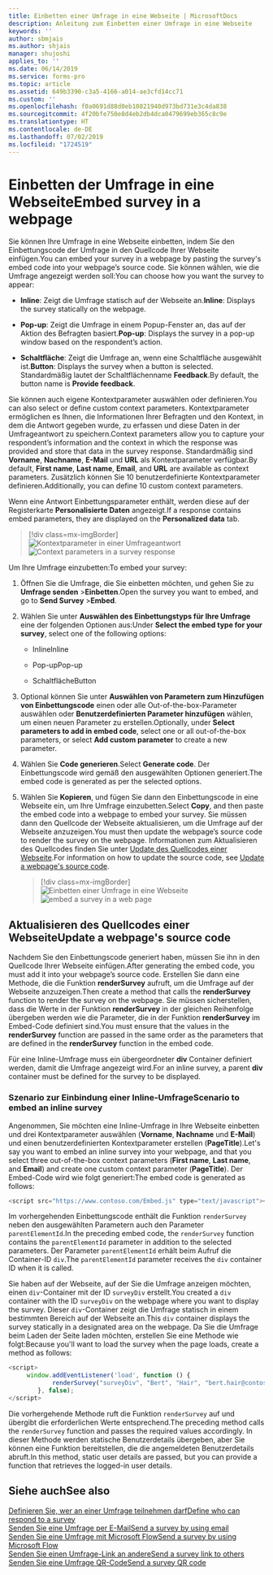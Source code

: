 ```yaml
---
title: Einbetten einer Umfrage in eine Webseite | MicrosoftDocs
description: Anleitung zum Einbetten einer Umfrage in eine Webseite
keywords: ''
author: sbmjais
ms.author: shjais
manager: shujoshi
applies_to: ''
ms.date: 06/14/2019
ms.service: forms-pro
ms.topic: article
ms.assetid: 649b3390-c3a5-4166-a014-ae3cfd14cc71
ms.custom: ''
ms.openlocfilehash: f0a0691d88d0eb10821940d973bd731e3c4da838
ms.sourcegitcommit: 4f20bfe750e8d4eb2db4dca0479699eb365c8c9e
ms.translationtype: HT
ms.contentlocale: de-DE
ms.lasthandoff: 07/02/2019
ms.locfileid: "1724519"
---
```

# <a name="embed-survey-in-a-webpage"></a><span data-ttu-id="32a1c-103">Einbetten der Umfrage in eine Webseite</span><span class="sxs-lookup"><span data-stu-id="32a1c-103">Embed survey in a webpage</span></span>



<span data-ttu-id="32a1c-104">Sie können Ihre Umfrage in eine Webseite einbetten, indem Sie den Einbettungscode der Umfrage in den Quellcode Ihrer Webseite einfügen.</span><span class="sxs-lookup"><span data-stu-id="32a1c-104">You can embed your survey in a webpage by pasting the survey's embed code into your webpage’s source code.</span></span> <span data-ttu-id="32a1c-105">Sie können wählen, wie die Umfrage angezeigt werden soll:</span><span class="sxs-lookup"><span data-stu-id="32a1c-105">You can choose how you want the survey to appear:</span></span>

- <span data-ttu-id="32a1c-106">**Inline**: Zeigt die Umfrage statisch auf der Webseite an.</span><span class="sxs-lookup"><span data-stu-id="32a1c-106">**Inline**: Displays the survey statically on the webpage.</span></span>

- <span data-ttu-id="32a1c-107">**Pop-up**: Zeigt die Umfrage in einem Popup-Fenster an, das auf der Aktion des Befragten basiert.</span><span class="sxs-lookup"><span data-stu-id="32a1c-107">**Pop-up**: Displays the survey in a pop-up window based on the respondent’s action.</span></span>

- <span data-ttu-id="32a1c-108">**Schaltfläche**: Zeigt die Umfrage an, wenn eine Schaltfläche ausgewählt ist.</span><span class="sxs-lookup"><span data-stu-id="32a1c-108">**Button**: Displays the survey when a button is selected.</span></span> <span data-ttu-id="32a1c-109">Standardmäßig lautet der Schaltflächenname **Feedback**.</span><span class="sxs-lookup"><span data-stu-id="32a1c-109">By default, the button name is **Provide feedback**.</span></span>

<span data-ttu-id="32a1c-110">Sie können auch eigene Kontextparameter auswählen oder definieren.</span><span class="sxs-lookup"><span data-stu-id="32a1c-110">You can also select or define custom context parameters.</span></span> <span data-ttu-id="32a1c-111">Kontextparameter ermöglichen es Ihnen, die Informationen Ihrer Befragten und den Kontext, in dem die Antwort gegeben wurde, zu erfassen und diese Daten in der Umfrageantwort zu speichern.</span><span class="sxs-lookup"><span data-stu-id="32a1c-111">Context parameters allow you to capture your respondent’s information and the context in which the response was provided and store that data in the survey response.</span></span> <span data-ttu-id="32a1c-112">Standardmäßig sind **Vorname**, **Nachname**, **E-Mail** und **URL** als Kontextparameter verfügbar.</span><span class="sxs-lookup"><span data-stu-id="32a1c-112">By default, **First name**, **Last name**, **Email**, and **URL** are available as context parameters.</span></span> <span data-ttu-id="32a1c-113">Zusätzlich können Sie 10 benutzerdefinierte Kontextparameter definieren.</span><span class="sxs-lookup"><span data-stu-id="32a1c-113">Additionally, you can define 10 custom context parameters.</span></span>

<span data-ttu-id="32a1c-114">Wenn eine Antwort Einbettungsparameter enthält, werden diese auf der Registerkarte **Personalisierte Daten** angezeigt.</span><span class="sxs-lookup"><span data-stu-id="32a1c-114">If a response contains embed parameters, they are displayed on the **Personalized data** tab.</span></span>

> [!div class=mx-imgBorder]
> <span data-ttu-id="32a1c-115">![Kontextparameter in einer Umfrageantwort](media/survey-response-context-param.png "Kontextparameter in einer Umfrageantwort")</span><span class="sxs-lookup"><span data-stu-id="32a1c-115">![Context parameters in a survey response](media/survey-response-context-param.png "Context parameters in a survey response")</span></span>

<span data-ttu-id="32a1c-116">Um Ihre Umfrage einzubetten:</span><span class="sxs-lookup"><span data-stu-id="32a1c-116">To embed your survey:</span></span>

1.  <span data-ttu-id="32a1c-117">Öffnen Sie die Umfrage, die Sie einbetten möchten, und gehen Sie zu **Umfrage senden** &gt;**Einbetten**.</span><span class="sxs-lookup"><span data-stu-id="32a1c-117">Open the survey you want to embed, and go to **Send Survey** &gt;**Embed**.</span></span>

2.  <span data-ttu-id="32a1c-118">Wählen Sie unter **Auswählen des Einbettungstyps für Ihre Umfrage** eine der folgenden Optionen aus:</span><span class="sxs-lookup"><span data-stu-id="32a1c-118">Under **Select the embed type for your survey**, select one of the following options:</span></span>

    -   <span data-ttu-id="32a1c-119">Inline</span><span class="sxs-lookup"><span data-stu-id="32a1c-119">Inline</span></span>

    -   <span data-ttu-id="32a1c-120">Pop-up</span><span class="sxs-lookup"><span data-stu-id="32a1c-120">Pop-up</span></span>

    -   <span data-ttu-id="32a1c-121">Schaltfläche</span><span class="sxs-lookup"><span data-stu-id="32a1c-121">Button</span></span>

3.  <span data-ttu-id="32a1c-122">Optional können Sie unter **Auswählen von Parametern zum Hinzufügen von Einbettungscode** einen oder alle Out-of-the-box-Parameter auswählen oder **Benutzerdefinierten Parameter hinzufügen** wählen, um einen neuen Parameter zu erstellen.</span><span class="sxs-lookup"><span data-stu-id="32a1c-122">Optionally, under **Select parameters to add in embed code**, select one or all out-of-the-box parameters, or select **Add custom parameter** to create a new parameter.</span></span>

4.  <span data-ttu-id="32a1c-123">Wählen Sie **Code generieren**.</span><span class="sxs-lookup"><span data-stu-id="32a1c-123">Select **Generate code**.</span></span> <span data-ttu-id="32a1c-124">Der Einbettungscode wird gemäß den ausgewählten Optionen generiert.</span><span class="sxs-lookup"><span data-stu-id="32a1c-124">The embed code is generated as per the selected options.</span></span>

5.  <span data-ttu-id="32a1c-125">Wählen Sie **Kopieren**, und fügen Sie dann den Einbettungscode in eine Webseite ein, um Ihre Umfrage einzubetten.</span><span class="sxs-lookup"><span data-stu-id="32a1c-125">Select **Copy**, and then paste the embed code into a webpage to embed your survey.</span></span> <span data-ttu-id="32a1c-126">Sie müssen dann den Quellcode der Webseite aktualisieren, um die Umfrage auf der Webseite anzuzeigen.</span><span class="sxs-lookup"><span data-stu-id="32a1c-126">You must then update the webpage’s source code to render the survey on the webpage.</span></span> <span data-ttu-id="32a1c-127">Informationen zum Aktualisieren des Quellcodes finden Sie unter [Update des Quellcodes einer Webseite](#update-a-webpages-source-code).</span><span class="sxs-lookup"><span data-stu-id="32a1c-127">For information on how to update the source code, see [Update a webpage's source code](#update-a-webpages-source-code).</span></span>  

    > [!div class=mx-imgBorder]
    > <span data-ttu-id="32a1c-128">![Einbetten einer Umfrage in eine Webseite](media/survey-embed.png "Einbetten einer Umfrage in eine Webseite")</span><span class="sxs-lookup"><span data-stu-id="32a1c-128">![embed a survey in a web page](media/survey-embed.png "Embed a survey in a web page")</span></span>  

## <a name="update-a-webpages-source-code"></a><span data-ttu-id="32a1c-129">Aktualisieren des Quellcodes einer Webseite</span><span class="sxs-lookup"><span data-stu-id="32a1c-129">Update a webpage's source code</span></span>

<span data-ttu-id="32a1c-130">Nachdem Sie den Einbettungscode generiert haben, müssen Sie ihn in den Quellcode Ihrer Webseite einfügen.</span><span class="sxs-lookup"><span data-stu-id="32a1c-130">After generating the embed code, you must add it into your webpage’s source code.</span></span> <span data-ttu-id="32a1c-131">Erstellen Sie dann eine Methode, die die Funktion **renderSurvey** aufruft, um die Umfrage auf der Webseite anzuzeigen.</span><span class="sxs-lookup"><span data-stu-id="32a1c-131">Then create a method that calls the **renderSurvey** function to render the survey on the webpage.</span></span> <span data-ttu-id="32a1c-132">Sie müssen sicherstellen, dass die Werte in der Funktion **renderSurvey** in der gleichen Reihenfolge übergeben werden wie die Parameter, die in der Funktion **renderSurvey** im Embed-Code definiert sind.</span><span class="sxs-lookup"><span data-stu-id="32a1c-132">You must ensure that the values in the **renderSurvey** function are passed in the same order as the parameters that are defined in the **renderSurvey** function in the embed code.</span></span>

<span data-ttu-id="32a1c-133">Für eine Inline-Umfrage muss ein übergeordneter **div** Container definiert werden, damit die Umfrage angezeigt wird.</span><span class="sxs-lookup"><span data-stu-id="32a1c-133">For an inline survey, a parent **div** container must be defined for the survey to be displayed.</span></span>

### <a name="scenario-to-embed-an-inline-survey"></a><span data-ttu-id="32a1c-134">Szenario zur Einbindung einer Inline-Umfrage</span><span class="sxs-lookup"><span data-stu-id="32a1c-134">Scenario to embed an inline survey</span></span>

<span data-ttu-id="32a1c-135">Angenommen, Sie möchten eine Inline-Umfrage in Ihre Webseite einbetten und drei Kontextparameter auswählen (**Vorname**, **Nachname** und **E-Mail**) und einen benutzerdefinierten Kontextparameter erstellen (**PageTitle**).</span><span class="sxs-lookup"><span data-stu-id="32a1c-135">Let's say you want to embed an inline survey into your webpage, and that you select three out-of-the-box context parameters (**First name**, **Last name**, and **Email**) and create one custom context parameter (**PageTitle**).</span></span> <span data-ttu-id="32a1c-136">Der Embed-Code wird wie folgt generiert:</span><span class="sxs-lookup"><span data-stu-id="32a1c-136">The embed code is generated as follows:</span></span>

```JavaScript
<script src="https://www.contoso.com/Embed.js" type="text/javascript"></script><link rel="stylesheet" type="text/css" href="https://www.contoso.com/Embed.css" /><script type = "text/javascript" >function renderSurvey(parentElementId, Firstname, Lastname, Email, PageTitle){var se = new SurveyEmbed("JtSG9ha000000000020pTSB1AovM_5u8bQH1UQjlNQjZRWV0000000000","https://www.contoso.com/");var context = {"Firstname": Firstname,"Lastname": Lastname,"Email": Email,"PageTitle": PageTitle,};se.renderInline(parentElementId, context);}</script>
```

<span data-ttu-id="32a1c-137">Im vorhergehenden Einbettungscode enthält die Funktion `renderSurvey` neben den ausgewählten Parametern auch den Parameter `parentElementId`.</span><span class="sxs-lookup"><span data-stu-id="32a1c-137">In the preceding embed code, the `renderSurvey` function contains the `parentElementId` parameter in addition to the selected parameters.</span></span> <span data-ttu-id="32a1c-138">Der Parameter `parentElementId` erhält beim Aufruf die Container-ID `div`.</span><span class="sxs-lookup"><span data-stu-id="32a1c-138">The `parentElementId` parameter receives the `div` container ID when it is called.</span></span>

<span data-ttu-id="32a1c-139">Sie haben auf der Webseite, auf der Sie die Umfrage anzeigen möchten, einen `div`-Container mit der ID `surveyDiv` erstellt.</span><span class="sxs-lookup"><span data-stu-id="32a1c-139">You created a `div` container with the ID `surveyDiv` on the webpage where you want to display the survey.</span></span> <span data-ttu-id="32a1c-140">Dieser `div`-Container zeigt die Umfrage statisch in einem bestimmten Bereich auf der Webseite an.</span><span class="sxs-lookup"><span data-stu-id="32a1c-140">This `div` container displays the survey statically in a designated area on the webpage.</span></span> <span data-ttu-id="32a1c-141">Da Sie die Umfrage beim Laden der Seite laden möchten, erstellen Sie eine Methode wie folgt:</span><span class="sxs-lookup"><span data-stu-id="32a1c-141">Because you'll want to load the survey when the page loads, create a method as follows:</span></span>

```JavaScript
<script>
     window.addEventListener('load', function () {
            renderSurvey("surveyDiv", "Bert", "Hair", "bert.hair@contoso.com", "Product Overview");
        }, false);
</script>

```

<span data-ttu-id="32a1c-142">Die vorhergehende Methode ruft die Funktion `renderSurvey` auf und übergibt die erforderlichen Werte entsprechend.</span><span class="sxs-lookup"><span data-stu-id="32a1c-142">The preceding method calls the `renderSurvey` function and passes the required values accordingly.</span></span> <span data-ttu-id="32a1c-143">In dieser Methode werden statische Benutzerdetails übergeben, aber Sie können eine Funktion bereitstellen, die die angemeldeten Benutzerdetails abruft.</span><span class="sxs-lookup"><span data-stu-id="32a1c-143">In this method, static user details are passed, but you can provide a function that retrieves the logged-in user details.</span></span>

## <a name="see-also"></a><span data-ttu-id="32a1c-144">Siehe auch</span><span class="sxs-lookup"><span data-stu-id="32a1c-144">See also</span></span>

[<span data-ttu-id="32a1c-145">Definieren Sie, wer an einer Umfrage teilnehmen darf</span><span class="sxs-lookup"><span data-stu-id="32a1c-145">Define who can respond to a survey</span></span>](invite-settings.md)<br>
[<span data-ttu-id="32a1c-146">Senden Sie eine Umfrage per E-Mail</span><span class="sxs-lookup"><span data-stu-id="32a1c-146">Send a survey by using email</span></span>](send-survey-email.md)<br>
[<span data-ttu-id="32a1c-147">Senden Sie eine Umfrage mit Microsoft Flow</span><span class="sxs-lookup"><span data-stu-id="32a1c-147">Send a survey by using Microsoft Flow</span></span>](send-survey-microsoft-flow.md)<br>
[<span data-ttu-id="32a1c-148">Senden Sie einen Umfrage-Link an andere</span><span class="sxs-lookup"><span data-stu-id="32a1c-148">Send a survey link to others</span></span>](send-survey-link.md)<br>
[<span data-ttu-id="32a1c-149">Senden Sie eine Umfrage QR-Code</span><span class="sxs-lookup"><span data-stu-id="32a1c-149">Send a survey QR code</span></span>](send-survey-qrcode.md)